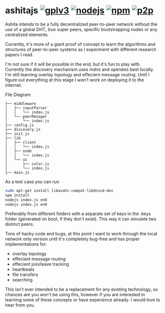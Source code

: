 ashitajs [![gplv3](https://img.shields.io/badge/license-GPLv3-red.svg)](LICENSE)
[![nodejs](https://img.shields.io/badge/nodejs-v9.8.0-blue.svg)](README.md)
[![npm](https://img.shields.io/badge/npm-v5.6.0-blue.svg)](README.md)
[![p2p](https://img.shields.io/badge/p2p-enabled-green.svg)](README.md)
================================

Ashita intends to be a fully decentralized peer-to-peer network without the use of a global DHT, *true* super peers, specific bootstrapping nodes or any centralized elements.

Currently, it's more of a giant proof of concept to learn the algorithms and structures of peer-to-peer systems as I experiment with different research papers I read.

I'm not sure if it will be possible in the end, but it's fun to play with. Currently the discovery mechanism uses mdns and operates best locally. I'm still learning overlay topology and effecient message routing. Until I figure out everything at this stage I won't work on deploying it to the internet.

File Diagram
```
├── middleware
│   ├── inputParser
│   │   └── index.js
│   └── peerManager
│       └── index.js
├── config.js
├── discovery.js
├── init.js
├── lib
│   ├── client
│   │   └── index.js
│   ├── node
│   │   └── index.js
│   └── ui
│       ├── color.js
│       └── index.js
├── main.js
```


As a test case you can run
```bash
sudo apt-get install libavahi-compat-libdnssd-dev
npm install
nodejs index.js en0
nodejs index.js en0
```

Preferably from different folders with a separate set of keys in the .keys folder (generated on boot, if they don't exist). This way it can simulate two distinct peers.

Tons of hacky code and bugs, at this point I want to work through the local network only version until it's completely bug-free and has proper implementations for:
- overlay topology
- effecient message routing
- effecient join/leave tracking
- heartbeats
- file transfers
- searching

This isn't ever intended to be a replacement for any existing technology, so chances are you won't be using this, however if you are interested in learning some of these concepts or have experience already. I would love to hear from you.
